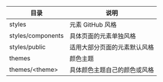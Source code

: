 | 目录              | 说明                         |
| ----------------- | ---------------------------- |
| styles            | 元素 GitHub 风格             |
| styles/components | 具体页面的元素单独风格       |
| styles/public     | 适用大部分页面的元素默认风格 |
| themes            | 颜色主题                     |
| themes/\<theme>   | 具体颜色主题自己的颜色或风格 |
